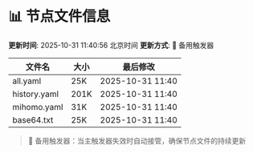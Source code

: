# 📊 节点文件信息

**更新时间**: 2025-10-31 11:40:56 北京时间
**更新方式**: 🔄 备用触发器

| 文件名 | 大小 | 最后修改 |
|--------|------|----------|
| all.yaml | 25K | 2025-10-31 11:40 |
| history.yaml | 201K | 2025-10-31 11:40 |
| mihomo.yaml | 31K | 2025-10-31 11:40 |
| base64.txt | 25K | 2025-10-31 11:40 |

> 🔄 备用触发器：当主触发器失效时自动接管，确保节点文件的持续更新
